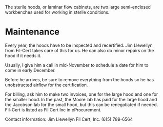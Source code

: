 <!-- TITLE: Sterile Hood -->

The sterile hoods, or laminar flow cabinets, are two large semi-enclosed workbenches used for working in sterile conditions.
# Maintenance
Every year, the hoods have to be inspected and recertified. Jim Llewellyn from Fil-Cert takes care of this for us. He can also do minor repairs on the hood if it needs it. 
 
Usually, I give him a call in mid-November to schedule a date for him to come in early December.
 
Before he arrives, be sure to remove everything from the hoods so he has unobstructed airflow for the certification.
 
For billing, ask him to make two invoices, one for the large hood and one for the smaller hood. In the past, the Moore lab has paid for the large hood and the Jacobson lab for the small hood, but this can be renegotiated if needed. Fil-Cert is listed as Fil Cert Inc in eProcurement.
 
Contact information:
Jim Llewellyn
Fil Cert, Inc.
(615) 789-6564 
